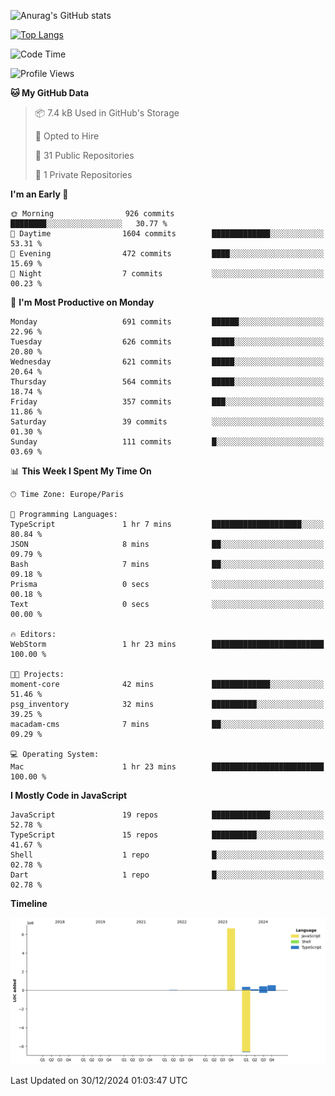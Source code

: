 ![Anurag's GitHub stats](https://github-readme-stats.vercel.app/api?username=sufiane&theme=dark&show_icons=true&count_private=true)


[![Top Langs](https://github-readme-stats.vercel.app/api/top-langs/?username=sufiane&layout=compact)](https://github.com/anuraghazra/github-readme-stats)

<!--START_SECTION:waka-->
![Code Time](http://img.shields.io/badge/Code%20Time-1%2C552%20hrs%2035%20mins-blue)

![Profile Views](http://img.shields.io/badge/Profile%20Views-0-blue)

**🐱 My GitHub Data** 

> 📦 7.4 kB Used in GitHub's Storage 
 > 
> 💼 Opted to Hire
 > 
> 📜 31 Public Repositories 
 > 
> 🔑 1 Private Repositories 
 > 
**I'm an Early 🐤** 

```text
🌞 Morning                926 commits         ████████░░░░░░░░░░░░░░░░░   30.77 % 
🌆 Daytime                1604 commits        █████████████░░░░░░░░░░░░   53.31 % 
🌃 Evening                472 commits         ████░░░░░░░░░░░░░░░░░░░░░   15.69 % 
🌙 Night                  7 commits           ░░░░░░░░░░░░░░░░░░░░░░░░░   00.23 % 
```
📅 **I'm Most Productive on Monday** 

```text
Monday                   691 commits         ██████░░░░░░░░░░░░░░░░░░░   22.96 % 
Tuesday                  626 commits         █████░░░░░░░░░░░░░░░░░░░░   20.80 % 
Wednesday                621 commits         █████░░░░░░░░░░░░░░░░░░░░   20.64 % 
Thursday                 564 commits         █████░░░░░░░░░░░░░░░░░░░░   18.74 % 
Friday                   357 commits         ███░░░░░░░░░░░░░░░░░░░░░░   11.86 % 
Saturday                 39 commits          ░░░░░░░░░░░░░░░░░░░░░░░░░   01.30 % 
Sunday                   111 commits         █░░░░░░░░░░░░░░░░░░░░░░░░   03.69 % 
```


📊 **This Week I Spent My Time On** 

```text
🕑︎ Time Zone: Europe/Paris

💬 Programming Languages: 
TypeScript               1 hr 7 mins         ████████████████████░░░░░   80.84 % 
JSON                     8 mins              ██░░░░░░░░░░░░░░░░░░░░░░░   09.79 % 
Bash                     7 mins              ██░░░░░░░░░░░░░░░░░░░░░░░   09.18 % 
Prisma                   0 secs              ░░░░░░░░░░░░░░░░░░░░░░░░░   00.18 % 
Text                     0 secs              ░░░░░░░░░░░░░░░░░░░░░░░░░   00.00 % 

🔥 Editors: 
WebStorm                 1 hr 23 mins        █████████████████████████   100.00 % 

🐱‍💻 Projects: 
moment-core              42 mins             █████████████░░░░░░░░░░░░   51.46 % 
psg_inventory            32 mins             ██████████░░░░░░░░░░░░░░░   39.25 % 
macadam-cms              7 mins              ██░░░░░░░░░░░░░░░░░░░░░░░   09.29 % 

💻 Operating System: 
Mac                      1 hr 23 mins        █████████████████████████   100.00 % 
```

**I Mostly Code in JavaScript** 

```text
JavaScript               19 repos            █████████████░░░░░░░░░░░░   52.78 % 
TypeScript               15 repos            ██████████░░░░░░░░░░░░░░░   41.67 % 
Shell                    1 repo              █░░░░░░░░░░░░░░░░░░░░░░░░   02.78 % 
Dart                     1 repo              █░░░░░░░░░░░░░░░░░░░░░░░░   02.78 % 
```



**Timeline**

![Lines of Code chart](https://raw.githubusercontent.com/Sufiane/Sufiane/main/assets/bar_graph.png)


 Last Updated on 30/12/2024 01:03:47 UTC
<!--END_SECTION:waka-->


<!--
**Sufiane/sufiane** is a ✨ _special_ ✨ repository because its `README.md` (this file) appears on your GitHub profile.

Here are some ideas to get you started:

- 🔭 I’m currently working on ...
- 🌱 I’m currently learning ...
- 👯 I’m looking to collaborate on ...
- 🤔 I’m looking for help with ...
- 💬 Ask me about ...
- 📫 How to reach me: ...
- 😄 Pronouns: ...
- ⚡ Fun fact: ...
-->
